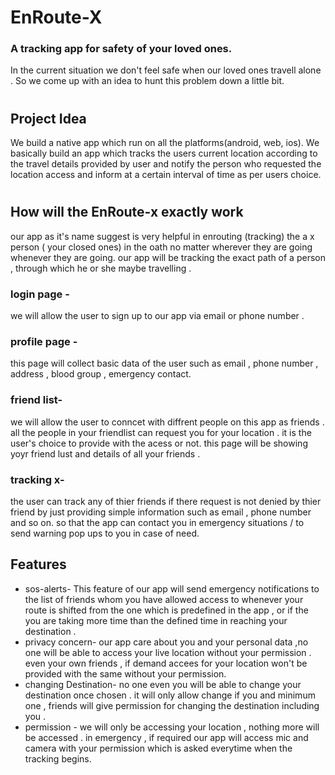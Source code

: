 
# EnRoute-X

### A tracking app for safety of your loved ones.


In the current situation we don't feel safe when our loved ones travell alone . So we come up with an idea to hunt this problem down a little bit.

#
## Project Idea 

We build a native app which run on all the platforms(android, web, ios). We basically build an app which tracks the users current location according to the travel details provided by user and notify the person who requested the location access and inform at a certain interval of time as per users choice.

#

## How will the EnRoute-x exactly work
our app as it's name suggest is very helpful in enrouting (tracking) the a x person ( your closed ones) in the oath no matter wherever they are going whenever they
are going.
our app will be tracking the exact path of a person , through which he or she maybe travelling .

### login page -
 we will allow the user to sign up  to our app via email or phone number .
 
### profile page -
this page will collect basic data of the user such as email , phone number , address , blood group , emergency contact.

### friend list-
we will allow the user to conncet with diffrent people on this app as friends . all the people in your friendlist can request you for your location .
it is the user's choice to provide with the acess or not. this page will be showing yoyr friend lust and details of all your friends .

### tracking x-
the user can track any of thier friends if there request is not denied by thier friend by just providing simple information such as email , phone number and so on.
so that the app can contact you in emergency situations / to send warning pop ups to you in case of need.

## Features 

- sos-alerts-
 This feature of our app will send emergency notifications to the list of friends whom you have allowed access to whenever your route is shifted from the one which is predefined in the app , or if the you are taking more time than the defined time in reaching your destination . 
 - privacy concern-
our app care about you and your personal data ,no one will be able to access your live location without your permission . even your own friends , if demand accees for your location won't be provided with the same without your permission.
- changing Destination- no one  even you will be able to change your destination once chosen . it will only allow change if you and minimum one , friends will give permission for changing the destination including you .
- permission - we will only be accessing your location , nothing more will be accessed . in emergency , if required our app will access mic and camera with your permission which is asked everytime when the tracking begins.





